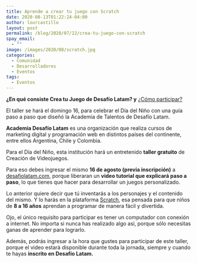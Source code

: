 ```yaml
---
title: Aprende a crear tu juego con Scratch
date: 2020-08-13T01:22:24-04:00
author: lourcastillo
layout: post
permalink: /blog/2020/07/22/crea-tu-juego-con-scratch
spay_email:
  - ""
image: /images/2020/08/scratch.jpg
categories:
  - Comunidad
  - Desarrolladores
  - Eventos
tags:
  - Eventos
---
```


**¿En qué consiste Crea tu Juego de Desafío Latam? y** [¿Cómo participar?](https://desafiolatam.com/crea-tu-juego/#cta-bottom)

El taller se hará el domingo 16, para celebrar el Día del Niño con una guía paso a paso que diseñó la Academia de Talentos de Desafío Latam.

**Academia Desafío Latam** es una organización que realiza cursos de marketing digital y programación web en distintos países del continente, entre ellos Argentina, Chile y Colombia.

Para el Día del Niño, esta institución hará un entretenido **taller gratuito** de Creación de Videojuegos.

Para eso debes ingresar el mismo **16 de agosto (previa inscripción)** a [desafiolatam.com](https://desafiolatam.com/crea-tu-juego/#cta-bottom), porque liberaran un **video tutorial que explicará paso a paso**, lo que tienes que hacer para desarrollar un juegos personalizado.

Lo anterior quiere decir que tú inventarás a los personajes y el contenido del mismo. Y lo harás en la plataforma [Scratch](https://scratch.mit.edu/), esa pensada para que niños de **8 a 16 años** aprendan a programar de manera fácil y divertida.

Ojo, el único requisito para participar es tener un computador con conexión a internet. No importa si nunca has realizado algo así, porque sólo necesitas ganas de aprender para lograrlo.

Además, podrás ingresar a la hora que gustes para participar de este taller, porque el video estará disponible durante toda la jornada, siempre y cuando te hayas **inscrito en Desafío Latam.**


